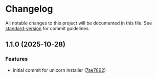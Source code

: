 # Changelog

All notable changes to this project will be documented in this file. See [standard-version](https://github.com/conventional-changelog/standard-version) for commit guidelines.

## 1.1.0 (2025-10-28)


### Features

* initial commit for unicorn installer ([7ae7892](https://github.com/holdulv-2nd/unicorn-installer/commit/7ae7892b0db1a1d3157f6e31d4ccb4d252abc96c))
